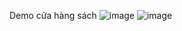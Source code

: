 Demo cửa hàng sách 
![image](https://github.com/vuanhtu2k3/Bookstore_hibernate/assets/116624441/d2daeb52-1a84-4186-9655-0d0616b45aea)
![image](https://github.com/vuanhtu2k3/Bookstore_hibernate/assets/116624441/0bdaa755-61c3-4a8b-8109-44e5bac3eedc)


